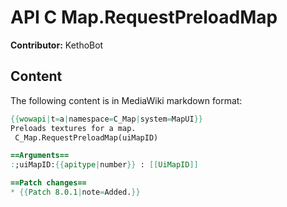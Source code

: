 # API C Map.RequestPreloadMap

**Contributor:** KethoBot

## Content

The following content is in MediaWiki markdown format:

```mediawiki
{{wowapi|t=a|namespace=C_Map|system=MapUI}}
Preloads textures for a map.
 C_Map.RequestPreloadMap(uiMapID)

==Arguments==
:;uiMapID:{{apitype|number}} : [[UiMapID]]

==Patch changes==
* {{Patch 8.0.1|note=Added.}}
```